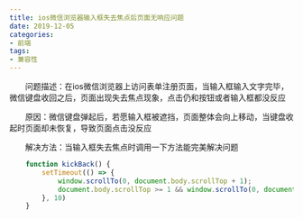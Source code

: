 ```yaml
---
title: ios微信浏览器输入框失去焦点后页面无响应问题
date: 2019-12-05
categories:
- 前端
tags:
- 兼容性
---
```


  问题描述：在ios微信浏览器上访问表单注册页面，当输入框输入文字完毕，微信键盘收回之后，页面出现失去焦点现象，点击仍和按钮或者输入框都没反应

  原因：微信键盘弹起后，若愿输入框被遮挡，页面整体会向上移动，当键盘收起时页面却未恢复，导致页面点击没反应

  解决方法：当输入框失去焦点时调用一下方法能完美解决问题
``` javascript
    function kickBack() {
        setTimeout(() => {
            window.scrollTo(0, document.body.scrollTop + 1);
            document.body.scrollTop >= 1 && window.scrollTo(0, document.body.scrollTop - 1);  
        }, 10)
    }
```